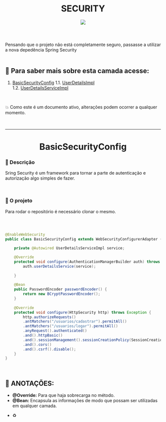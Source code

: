 <div style="display: inline_block">
    <h1 align="CENTER"> SECURITY </h1>
 

   <p align="center">
       <a href="https://github.com/r4skaren">
        <img src="https://img.shields.io/github/last-commit/r4skaren/Blog-Pessoal?color=black%20&label=Ultimo%20commit&logo=github&style=flat-square"/>
        </a>
<h1></h1>
  

<br>
Pensando que o projeto não está completamente seguro, passasse a utilizar a nova depedência Spring Security
<br>
<br>

<a name="summary"></a>

## 📖 Para saber mais sobre esta camada acesse:

1.  [BasicSecurityConfig](https://github.com/r4skaren/Blog-Pessoal/new/main/spring/blogPessoal/src/main/java/org/generation/blogPessoal/security#-basicsecurityconfig-)
    1.1. [UserDetailsImpl]()<br>
    1.2. [UserDetailsServiceImpl]()<br>
   

<br>
  
 💥 Como este é um documento ativo, alterações podem ocorrer a qualquer momento. 
 
<br>
  
<hr size="3">
  
<h1 align="CENTER"> BasicSecurityConfig </h1>
  
### :memo: Descrição
Sring Security é um framework para tornar a parte de autenticação e autorização algo simples de fazer.

<br>
  
### :rocket: O projeto
Para rodar o repositório é necessário clonar o mesmo.
  
  <br>
  
~~~Java

@EnableWebSecurity
public class BasicSecurityConfig extends WebSecurityConfigurerAdapter {
	
	private @Autowired UserDetailsServiceImpl service;

	@Override
	protected void configure(AuthenticationManagerBuilder auth) throws Exception {
		auth.userDetailsService(service);
		
	}
	
	@Bean
	public PasswordEncoder passwordEncoder() {
        return new BCryptPasswordEncoder();
    }
	
	@Override
	protected void configure(HttpSecurity http) throws Exception {
		http.authorizeRequests()
		.antMatchers("/usuarios/cadastrar").permitAll()
		.antMatchers("/usuarios/logar").permitAll()
 		.anyRequest().authenticated()
 		.and().httpBasic()
 		.and().sessionManagement().sessionCreationPolicy(SessionCreationPolicy.STATELESS)
 		.and().cors()
 		.and().csrf().disable();
	}
} 
~~~
  <br>

## 🔺 ANOTAÇÕES:

* **@Override:** Para que haja sobrecarga no método.
* **@Bean:** Encapsula as informações de modo que possam ser utilizadas em qualquer camada.
- ♻
  
<br>
  

